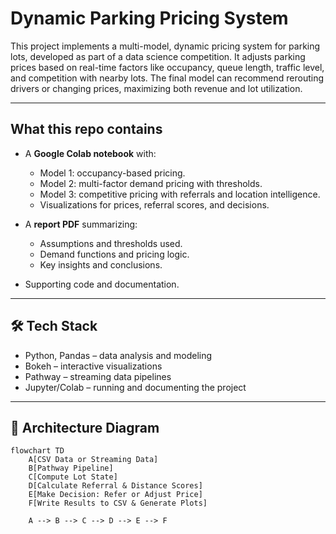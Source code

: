 #  Dynamic Parking Pricing System

This project implements a multi-model, dynamic pricing system for parking lots, developed as part of a data science competition. It adjusts parking prices based on real-time factors like occupancy, queue length, traffic level, and competition with nearby lots. The final model can recommend rerouting drivers or changing prices, maximizing both revenue and lot utilization.

---

##  What this repo contains

- A **Google Colab notebook** with:
  - Model 1: occupancy-based pricing.
  - Model 2: multi-factor demand pricing with thresholds.
  - Model 3: competitive pricing with referrals and location intelligence.
  - Visualizations for prices, referral scores, and decisions.

- A **report PDF** summarizing:
  - Assumptions and thresholds used.
  - Demand functions and pricing logic.
  - Key insights and conclusions.

- Supporting code and documentation.

---

## 🛠 Tech Stack

- Python, Pandas – data analysis and modeling
- Bokeh – interactive visualizations
- Pathway – streaming data pipelines
- Jupyter/Colab – running and documenting the project

---

## 📐 Architecture Diagram

```mermaid
flowchart TD
    A[CSV Data or Streaming Data]
    B[Pathway Pipeline]
    C[Compute Lot State]
    D[Calculate Referral & Distance Scores]
    E[Make Decision: Refer or Adjust Price]
    F[Write Results to CSV & Generate Plots]

    A --> B --> C --> D --> E --> F
